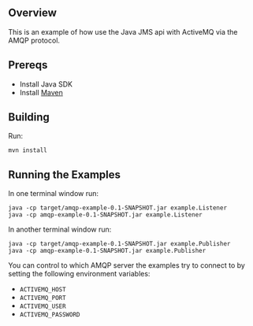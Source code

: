 ## Overview

This is an example of how use the Java JMS api with ActiveMQ via the AMQP protocol.

## Prereqs

- Install Java SDK
- Install [Maven](http://maven.apache.org/download.html) 

## Building

Run:

    mvn install

## Running the Examples

In one terminal window run:

    java -cp target/amqp-example-0.1-SNAPSHOT.jar example.Listener
    java -cp amqp-example-0.1-SNAPSHOT.jar example.Listener

In another terminal window run:

    java -cp target/amqp-example-0.1-SNAPSHOT.jar example.Publisher
    java -cp amqp-example-0.1-SNAPSHOT.jar example.Publisher

You can control to which AMQP server the examples try to connect to by
setting the following environment variables: 

* `ACTIVEMQ_HOST`
* `ACTIVEMQ_PORT`
* `ACTIVEMQ_USER`
* `ACTIVEMQ_PASSWORD`